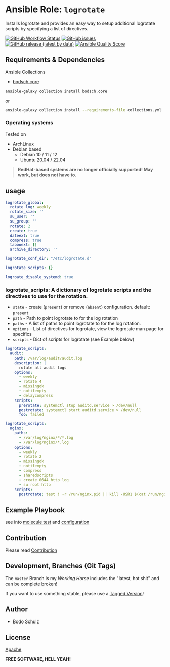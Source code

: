 
# Ansible Role:  `logrotate`

Installs logrotate and provides an easy way to setup additional logrotate scripts by
specifying a list of directives.


[![GitHub Workflow Status](https://img.shields.io/github/actions/workflow/status/bodsch/ansible-logrotate/main.yml?branch=main)][ci]
[![GitHub issues](https://img.shields.io/github/issues/bodsch/ansible-logrotate)][issues]
[![GitHub release (latest by date)](https://img.shields.io/github/v/release/bodsch/ansible-logrotate)][releases]
[![Ansible Quality Score](https://img.shields.io/ansible/quality/50067?label=role%20quality)][quality]

[ci]: https://github.com/bodsch/ansible-logrotate/actions
[issues]: https://github.com/bodsch/ansible-logrotate/issues?q=is%3Aopen+is%3Aissue
[releases]: https://github.com/bodsch/ansible-logrotate/releases
[quality]: https://galaxy.ansible.com/bodsch/logrotate


## Requirements & Dependencies

Ansible Collections

- [bodsch.core](https://github.com/bodsch/ansible-collection-core)

```bash
ansible-galaxy collection install bodsch.core
```
or
```bash
ansible-galaxy collection install --requirements-file collections.yml
```


### Operating systems

Tested on

* ArchLinux
* Debian based
    - Debian 10 / 11 / 12
    - Ubuntu 20.04 / 22.04

> **RedHat-based systems are no longer officially supported! May work, but does not have to.**


## usage

```yaml
logrotate_global:
  rotate_log: weekly
  rotate_size: ''
  su_user: ''
  su_group: ''
  rotate: 2
  create: true
  dateext: true
  compress: true
  tabooext: []
  archive_directory: ''

logrotate_conf_dir: "/etc/logrotate.d"

logrotate_scripts: {}

logroate_disable_systemd: true
```

###  **logrotate_scripts**: A dictionary of logrotate scripts and the directives to use for the rotation.

* `state` - create (`present`) or remove (`absent`) configuration. default: `present`
* `path` - Path to point logrotate to for the log rotation
* `paths` - A list of paths to point logrotate to for the log rotation.
* `options` - List of directives for logrotate, view the logrotate man page for specifics
* `scripts` - Dict of scripts for logrotate (see Example below)

```yaml
logrotate_scripts:
  audit:
    path: /var/log/audit/audit.log
    description: |
      rotate all audit logs
    options:
      - weekly
      - rotate 4
      - missingok
      - notifempty
      - delaycompress
    scripts:
      prerotate: systemctl stop auditd.service > /dev/null
      postrotate: systemctl start auditd.service > /dev/null
      foo: failed
```

```yaml
logrotate_scripts:
  nginx:
    paths:
      - /var/log/nginx/*/*.log
      - /var/log/nginx/*.log
    options:
      - weekly
      - rotate 2
      - missingok
      - notifempty
      - compress
      - sharedscripts
      - create 0644 http log
      - su root http
    scripts:
      postrotate: test ! -r /run/nginx.pid || kill -USR1 $(cat /run/nginx.pid)
```

## Example Playbook

see into [molecule test](molecule/default/converge.yml) and [configuration](molecule/default/group_vars/all/vars.yml)


## Contribution

Please read [Contribution](CONTRIBUTING.md)

## Development,  Branches (Git Tags)

The `master` Branch is my *Working Horse* includes the "latest, hot shit" and can be complete broken!

If you want to use something stable, please use a [Tagged Version](https://github.com/bodsch/ansible-logrotate/tags)!



## Author

- Bodo Schulz

## License

[Apache](LICENSE)

**FREE SOFTWARE, HELL YEAH!**
